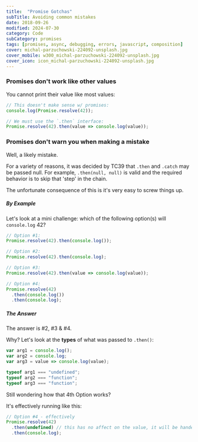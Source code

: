 ```yaml
---
title:  "Promise Gotchas"
subTitle: Avoiding common mistakes
date: 2018-09-26
modified: 2024-07-30
category: Code
subCategory: promises
tags: [promises, async, debugging, errors, javascript, composition]
cover: michal-parzuchowski-224092-unsplash.jpg
cover_mobile: w300_michal-parzuchowski-224092-unsplash.jpg
cover_icon: icon_michal-parzuchowski-224092-unsplash.jpg
---
```


### Promises don't work like other values

You cannot print their value like most values:

```js
// This doesn't make sense w/ promises:
console.log(Promise.resolve(42));

// We must use the `.then` interface:
Promise.resolve(42).then(value => console.log(value));
```

### Promises don't warn you when making a mistake

Well, a likely mistake.

For a variety of reasons, it was decided by TC39 that `.then` and `.catch` may be passed null. For example, `.then(null, null)` is valid and the required behavior is to skip that 'step' in the chain.

The unfortunate consequence of this is it's very easy to screw things up.

##### By Example

Let's look at a mini challenge: which of the following option(s) will `console.log` 42?

```js
// Option #1:
Promise.resolve(42).then(console.log());

// Option #2:
Promise.resolve(42).then(console.log);

// Option #3:
Promise.resolve(42).then(value => console.log(value));

// Option #4:
Promise.resolve(42)
  .then(console.log())
  .then(console.log);
```

##### The Answer

The answer is #2, #3 & #4.

Why? Let's look at the **types** of what was passed to `.then()`:

```js
var arg1 = console.log();
var arg2 = console.log;
var arg3 = value => console.log(value);

typeof arg1 === "undefined";
typeof arg2 === "function";
typeof arg3 === "function";
```

Still wondering how that 4th Option works?

It's effectively running like this:

```js
// Option #4 - effectively
Promise.resolve(42)
  .then(undefined) // this has no affect on the value, it will be handed to following `.then(fn)`
  .then(console.log);
```
